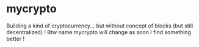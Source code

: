 # mycrypto
Building a kind of cryptocurrency... but without concept of blocks (but still decentralized) ! Btw name mycrypto will change as soon I find something better !
